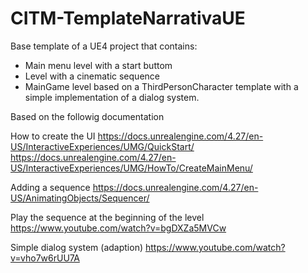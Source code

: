 # CITM-TemplateNarrativaUE

Base template of a UE4 project that contains: 
- Main menu level with a start buttom
- Level with a cinematic sequence
- MainGame level based on a ThirdPersonCharacter template with a simple implementation of a dialog system. 

Based on the followig documentation 

How to create the UI
https://docs.unrealengine.com/4.27/en-US/InteractiveExperiences/UMG/QuickStart/ 
https://docs.unrealengine.com/4.27/en-US/InteractiveExperiences/UMG/HowTo/CreateMainMenu/ 

Adding a sequence
https://docs.unrealengine.com/4.27/en-US/AnimatingObjects/Sequencer/ 

Play the sequence at the beginning of the level
https://www.youtube.com/watch?v=bgDXZa5MVCw 

Simple dialog system (adaption)
https://www.youtube.com/watch?v=vho7w6rUU7A
